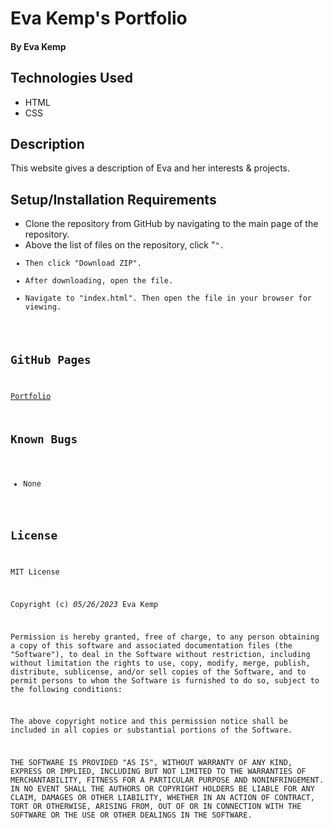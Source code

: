 # Eva Kemp's Portfolio

#### **By Eva Kemp**

## Technologies Used

- HTML
- CSS

## Description

This website gives a description of Eva and her interests & projects.

## Setup/Installation Requirements

- Clone the repository from GitHub by navigating to the main page of the repository.
- Above the list of files on the repository, click "<Code>".
- Then click "Download ZIP".
- After downloading, open the file.
- Navigate to "index.html". Then open the file in your browser for viewing.

## GitHub Pages

[Portfolio](https://ekmagiccat.github.io/Week-One-CR/)

## Known Bugs

- None

## License

MIT License

Copyright (c) _05/26/2023_ Eva Kemp

Permission is hereby granted, free of charge, to any person obtaining a copy
of this software and associated documentation files (the "Software"), to deal
in the Software without restriction, including without limitation the rights
to use, copy, modify, merge, publish, distribute, sublicense, and/or sell
copies of the Software, and to permit persons to whom the Software is
furnished to do so, subject to the following conditions:

The above copyright notice and this permission notice shall be included in all
copies or substantial portions of the Software.

THE SOFTWARE IS PROVIDED "AS IS", WITHOUT WARRANTY OF ANY KIND, EXPRESS OR
IMPLIED, INCLUDING BUT NOT LIMITED TO THE WARRANTIES OF MERCHANTABILITY,
FITNESS FOR A PARTICULAR PURPOSE AND NONINFRINGEMENT. IN NO EVENT SHALL THE
AUTHORS OR COPYRIGHT HOLDERS BE LIABLE FOR ANY CLAIM, DAMAGES OR OTHER
LIABILITY, WHETHER IN AN ACTION OF CONTRACT, TORT OR OTHERWISE, ARISING FROM,
OUT OF OR IN CONNECTION WITH THE SOFTWARE OR THE USE OR OTHER DEALINGS IN THE
SOFTWARE.
